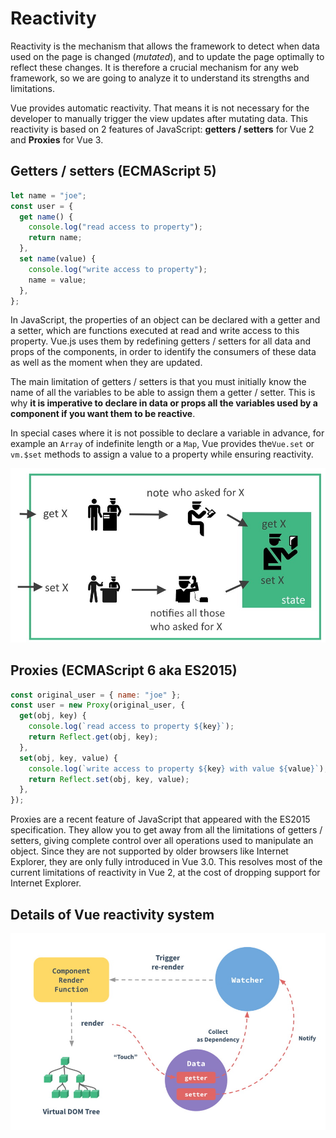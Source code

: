 # Reactivity

Reactivity is the mechanism that allows the framework to detect when data used on the page is changed (_mutated_), and to update the page optimally to reflect these changes. It is therefore a crucial mechanism for any web framework, so we are going to analyze it to understand its strengths and limitations.

Vue provides automatic reactivity. That means it is not necessary for the developer to manually trigger the view updates after mutating data. This reactivity is based on 2 features of JavaScript: **getters / setters** for Vue 2 and **Proxies** for Vue 3.

## Getters / setters (ECMAScript 5)

```js
let name = "joe";
const user = {
  get name() {
    console.log("read access to property");
    return name;
  },
  set name(value) {
    console.log("write access to property");
    name = value;
  },
};
```

In JavaScript, the properties of an object can be declared with a getter and a setter, which are functions executed at read and write access to this property. Vue.js uses them by redefining getters / setters for all data and props of the components, in order to identify the consumers of these data as well as the moment when they are updated.

The main limitation of getters / setters is that you must initially know the name of all the variables to be able to assign them a getter / setter. This is why **it is imperative to declare in data or props all the variables used by a component if you want them to be reactive**.

In special cases where it is not possible to declare a variable in advance, for example an `Array` of indefinite length or a `Map`, Vue provides the`Vue.set` or `vm.$set` methods to assign a value to a property while ensuring reactivity.

![Reactivity principle based on getters/setters](../assets/getters-setters.jpg)

## Proxies (ECMAScript 6 aka ES2015)

```js
const original_user = { name: "joe" };
const user = new Proxy(original_user, {
  get(obj, key) {
    console.log(`read access to property ${key}`);
    return Reflect.get(obj, key);
  },
  set(obj, key, value) {
    console.log(`write access to property ${key} with value ${value}`);
    return Reflect.set(obj, key, value);
  },
});
```

Proxies are a recent feature of JavaScript that appeared with the ES2015 specification. They allow you to get away from all the limitations of getters / setters, giving complete control over all operations used to manipulate an object. Since they are not supported by older browsers like Internet Explorer, they are only fully introduced in Vue 3.0. This resolves most of the current limitations of reactivity in Vue 2, at the cost of dropping support for Internet Explorer.

## Details of Vue reactivity system

![Vue reactivity system diagram](../assets/vue-reactivity.jpg)
